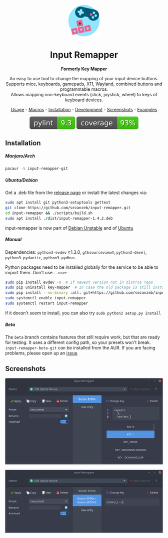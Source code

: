 <p align="center"><img src="data/input-remapper.svg" width=100/></p>

<h1 align="center">Input Remapper</h1>

<p align="center"><b>Formerly Key Mapper</b></p>

<p align="center">
  An easy to use tool to change the mapping of your input device buttons.<br/>
  Supports mice, keyboards, gamepads, X11, Wayland, combined buttons and programmable macros.<br/>
  Allows mapping non-keyboard events (click, joystick, wheel) to keys of keyboard devices.
</p>

<p align="center"><a href="readme/usage.md">Usage</a> - <a href="readme/macros.md">Macros</a> - <a href="#installation">Installation</a> - <a href="readme/development.md">Development</a> - <a href="#screenshots">Screenshots</a> - <a href="readme/examples.md">Examples</a></p>

<p align="center"><img src="readme/pylint.svg"/> <img src="readme/coverage.svg"/></p>

## Installation

##### Manjaro/Arch

```bash
pacaur -S input-remapper-git
```

##### Ubuntu/Debian

Get a .deb file from the [release page](https://github.com/sezanzeb/input-remapper/releases)
or install the latest changes via:

```bash
sudo apt install git python3-setuptools gettext
git clone https://github.com/sezanzeb/input-remapper.git
cd input-remapper && ./scripts/build.sh
sudo apt install ./dist/input-remapper-1.4.2.deb
```

input-remapper is now part of [Debian Unstable](https://packages.debian.org/sid/input-remapper)
and of [Ubuntu](https://packages.ubuntu.com/jammy/input-remapper)

##### Manual

Dependencies: `python3-evdev` ≥1.3.0, `gtksourceview4`, `python3-devel`, `python3-pydantic`, `python3-pydbus`

Python packages need to be installed globally for the service to be able to import them. Don't use `--user`

```bash
sudo pip install evdev -U  # If newest version not in distros repo
sudo pip uninstall key-mapper  # In case the old package is still installed
sudo pip install --no-binary :all: git+https://github.com/sezanzeb/input-remapper.git
sudo systemctl enable input-remapper
sudo systemctl restart input-remapper
```

If it doesn't seem to install, you can also try `sudo python3 setup.py install`

##### Beta

The `beta` branch contains features that still require work, but that are ready for testing. It uses a different
config path, so your presets won't break. `input-remapper-beta-git` can be installed from the AUR. If you are
facing problems, please open up an [issue](https://github.com/sezanzeb/input-remapper/issues).

## Screenshots

<p align="center">
  <img src="readme/screenshot.png"/>
</p>

<p align="center">
  <img src="readme/screenshot_2.png"/>
</p>
